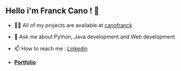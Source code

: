 
## Hello i'm Franck Cano ! 👋

- 👨‍💻 All of my projects are available at [canofranck](https://github.com/canofranck?tab=repositories)
- 💬 Ask me about Python, Java development and Web development
- 📫 How to reach me : <a href="https://www.linkedin.com/in/franck-cano-38164124b/">Linkedin</a>
  
- [**Portfolio**](https://canofranck.github.io/)


    
